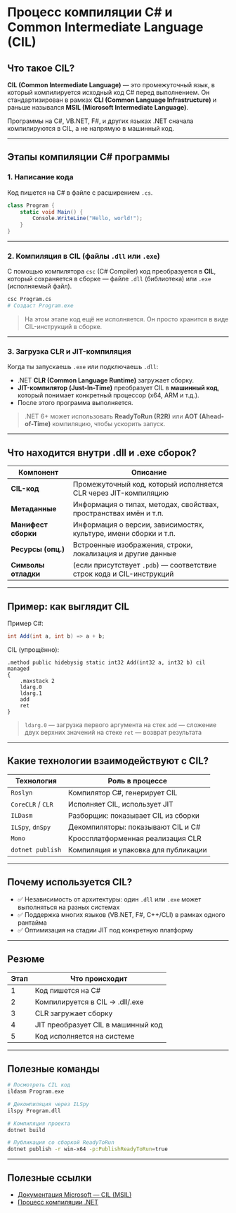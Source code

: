 # Процесс компиляции C# и Common Intermediate Language (CIL)

## Что такое CIL?

**CIL (Common Intermediate Language)** — это промежуточный язык, в который компилируется исходный код C# перед выполнением. Он стандартизирован в рамках **CLI (Common Language Infrastructure)** и раньше назывался **MSIL (Microsoft Intermediate Language)**.

Программы на C#, VB.NET, F#, и других языках .NET сначала компилируются в CIL, а не напрямую в машинный код.

---

## Этапы компиляции C# программы

### 1. Написание кода
Код пишется на C# в файле с расширением `.cs`.

```csharp
class Program {
    static void Main() {
        Console.WriteLine("Hello, world!");
    }
}
```

---

### 2. Компиляция в CIL (файлы `.dll` или `.exe`)

С помощью компилятора `csc` (C# Compiler) код преобразуется в **CIL**, который сохраняется в сборке — файле `.dll` (библиотека) или `.exe` (исполняемый файл).

```bash
csc Program.cs
# Создаст Program.exe
```

> На этом этапе код ещё не исполняется. Он просто хранится в виде CIL-инструкций в сборке.

---

### 3. Загрузка CLR и JIT-компиляция

Когда ты запускаешь `.exe` или подключаешь `.dll`:

* .NET **CLR (Common Language Runtime)** загружает сборку.
* **JIT-компилятор (Just-In-Time)** преобразует CIL в **машинный код**, который понимает конкретный процессор (x64, ARM и т.д.).
* После этого программа выполняется.

> .NET 6+ может использовать **ReadyToRun (R2R)** или **AOT (Ahead-of-Time)** компиляцию, чтобы ускорить запуск.

---

## Что находится внутри .dll и .exe сборок?

| Компонент           | Описание                                                              |
| ------------------- | --------------------------------------------------------------------- |
| **CIL-код**         | Промежуточный код, который исполняется CLR через JIT-компиляцию       |
| **Метаданные**      | Информация о типах, методах, свойствах, пространствах имён и т.п.     |
| **Манифест сборки** | Информация о версии, зависимостях, культуре, имени сборки и т.п.      |
| **Ресурсы (опц.)**  | Встроенные изображения, строки, локализация и другие данные           |
| **Символы отладки** | (если присутствует `.pdb`) — соответствие строк кода и CIL-инструкций |

---


## Пример: как выглядит CIL

Пример C#:

```csharp
int Add(int a, int b) => a + b;
```

CIL (упрощённо):

```cil
.method public hidebysig static int32 Add(int32 a, int32 b) cil managed
{
    .maxstack 2
    ldarg.0
    ldarg.1
    add
    ret
}
```

> `ldarg.0` — загрузка первого аргумента на стек
> `add` — сложение двух верхних значений на стеке
> `ret` — возврат результата

---

## Какие технологии взаимодействуют с CIL?

| Технология        | Роль в процессе                      |
| ----------------- | ------------------------------------ |
| `Roslyn`          | Компилятор C#, генерирует CIL        |
| `CoreCLR` / `CLR` | Исполняет CIL, использует JIT        |
| `ILDasm`          | Разборщик: показывает CIL из сборки  |
| `ILSpy`, `dnSpy`  | Декомпиляторы: показывают CIL и C#   |
| `Mono`            | Кроссплатформенная реализация CLR    |
| `dotnet publish`  | Компиляция и упаковка для публикации |

---

## Почему используется CIL?

* ✅ Независимость от архитектуры: один `.dll` или `.exe` может выполняться на разных системах
* ✅ Поддержка многих языков (VB.NET, F#, C++/CLI) в рамках одного рантайма
* ✅ Оптимизация на стадии JIT под конкретную платформу

---

## Резюме

| Этап | Что происходит                     |
| ---- | ---------------------------------- |
| 1    | Код пишется на C#                  |
| 2    | Компилируется в CIL → .dll/.exe    |
| 3    | CLR загружает сборку               |
| 4    | JIT преобразует CIL в машинный код |
| 5    | Код исполняется на системе         |

---

## Полезные команды

```bash
# Посмотреть CIL код
ildasm Program.exe

# Декомпиляция через ILSpy
ilspy Program.dll

# Компиляция проекта
dotnet build

# Публикация со сборкой ReadyToRun
dotnet publish -r win-x64 -p:PublishReadyToRun=true
```

---

## Полезные ссылки

* [Документация Microsoft — CIL (MSIL)](https://learn.microsoft.com/dotnet/standard/cli-common-language-runtime)
* [Процесс компиляции .NET](https://learn.microsoft.com/dotnet/standard/managed-code)

